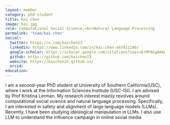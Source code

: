 ```yaml
---
layout: member
category: phd-student
title: Kai Chen
image: kai.jpg
role: Computational Social Science,<br>Natural Language Processing
permalink: 'team/kai-chen'
social:
  twitter: https://x.com/kaichen23
  linkedin: https://www.linkedin.com/in/kai-chen-447811246/
  google-scholar: https://scholar.google.com/citations?user=ErRPAGgAAAAJ
  github: https://github.com/kaichen23
  website: https://kaichen23.github.io/
  orcid:
education:
---
```


I am a second-year PhD student at University of Southern California(USC), where I work at the Information Sciences Institute (USC-ISI). I am advised by Prof Kristina Lerman. My research interest mainly revolves around computational social science and natural language processing. Specifically, I am interested in safety and alignment of large language models (LLMs). Recently, I have been studying ideological manipulation in LLMs. I also use LLM to understand the influence campaign in online social media.
